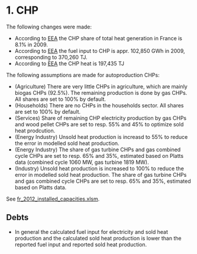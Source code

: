 # 1. CHP

The following changes were made:

- According to [EEA](http://www.eea.europa.eu/data-and-maps/figures/chp-share-of-total-heat) the CHP share of total heat generation in France is 8.1% in 2009.
- According to [EEA](http://www.eea.europa.eu/data-and-maps/figures/recalculation-of-chp-fuel-input) the fuel input to CHP is appr. 102,850 GWh in 2009, corresponding to 370,260 TJ.
- According to [EEA](http://www.eea.europa.eu/data-and-maps/figures/chp-share-of-total-heat) the CHP heat is 197,435 TJ


The following assumptions are made for autoproduction CHPs:

- (Agriculture) There are very little CHPs in agriculture, which are mainly biogas CHPs (92.5%). The remaining production is done by gas CHPs. All shares are set to 100% by default.
- (Households) There are no CHPs in the households sector. All shares are set to 100% by default.
- (Services) Share of remaining CHP electricity production by gas CHPs and wood pellet CHPs are set to resp. 55% and 45% to optimize sold heat prodcution.
- (Energy Industry) Unsold heat production is increasd to 55% to reduce the error in modelled sold heat production.
- (Energy Industry) The share of gas turbine CHPs and gas combined cycle CHPs are set to resp. 65% and 35%, estimated based on Platts data (combined cycle 1060 MW, gas turbine 1819 MW).
- (Industry) Unsold heat production is increased to 100% to reduce the error in modelled sold heat production. The share of gas turbine CHPs and gas combined cycle CHPs are set to resp. 65% and 35%, estimated based on Platts data.

See [fr_2012_installed_capacities.xlsm](../2_power_and_heat_plant/fr_2012_installed_capacities.xlsm).


## Debts

- In general the calculated fuel input for electricity and sold heat production and the calculated sold heat production is lower than the reported fuel input and reported sold heat production.
